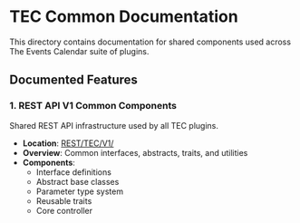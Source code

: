 # TEC Common Documentation

This directory contains documentation for shared components used across The Events Calendar suite of plugins.

## Documented Features

### 1. REST API V1 Common Components

Shared REST API infrastructure used by all TEC plugins.

- **Location**: [REST/TEC/V1/](REST/TEC/V1/)
- **Overview**: Common interfaces, abstracts, traits, and utilities
- **Components**:
  - Interface definitions
  - Abstract base classes
  - Parameter type system
  - Reusable traits
  - Core controller
